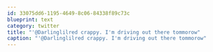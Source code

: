 ```yaml
---
id: 33075dd6-1195-4649-8c06-84338f89c73c
blueprint: text
category: twitter
title: "'@Darlinglilred crappy. I'm driving out there tommorow"
caption: "'@Darlinglilred crappy. I'm driving out there tommorow"
---
```

